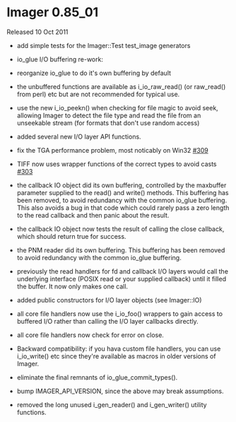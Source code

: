 # Imager 0.85_01

Released 10 Oct 2011

- add simple tests for the Imager::Test test_image generators

- io_glue I/O buffering re-work:

- reorganize io_glue to do it's own buffering by default

- the unbuffered functions are available as i_io_raw_read() (or raw_read() from perl) etc but are not recommended for typical use.

- use the new i_io_peekn() when checking for file magic to avoid seek, allowing Imager to detect the file type and read the file from an unseekable stream (for formats that don't use random access)

- added several new I/O layer API functions.

- fix the TGA performance problem, most noticably on Win32 [#309](https://github.com/tonycoz/imager/issues/309)

- TIFF now uses wrapper functions of the correct types to avoid casts [#303](https://github.com/tonycoz/imager/issues/303)

- the callback IO object did its own buffering, controlled by the maxbuffer parameter supplied to the read() and write() methods. This buffering has been removed, to avoid redundancy with the common io_glue buffering. This also avoids a bug in that code which could rarely pass a zero length to the read callback and then panic about the result.

- the callback IO object now tests the result of calling the close callback, which should return true for success.

- the PNM reader did its own buffering. This buffering has been removed to avoid redundancy with the common io_glue buffering.

- previously the read handlers for fd and callback I/O layers would call the underlying interface (POSIX read or your supplied callback) until it filled the buffer. It now only makes one call.

- added public constructors for I/O layer objects (see Imager::IO)

- all core file handlers now use the i_io_foo() wrappers to gain access to buffered I/O rather than calling the I/O layer callbacks directly.

- all core file handlers now check for error on close.

- Backward compatibility: if you hava custom file handlers, you can use i_io_write() etc since they're available as macros in older versions of Imager.

- eliminate the final remnants of io_glue_commit_types().

- bump IMAGER_API_VERSION, since the above may break assumptions.

- removed the long unused i_gen_reader() and i_gen_writer() utility functions.